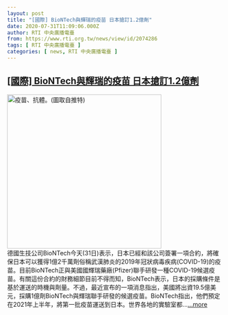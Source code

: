 ```yaml
---
layout: post
title: "[國際] BioNTech與輝瑞的疫苗 日本搶訂1.2億劑"
date: 2020-07-31T11:09:06.000Z
author: RTI 中央廣播電臺
from: https://www.rti.org.tw/news/view/id/2074286
tags: [ RTI 中央廣播電臺 ]
categories: [ news, RTI 中央廣播電臺 ]
---
```

<!--1596193746000-->
[[國際] BioNTech與輝瑞的疫苗 日本搶訂1.2億劑](https://www.rti.org.tw/news/view/id/2074286)
------

<div>
<img src="https://static.rti.org.tw/assets/thumbnails/2020/07/23/cd97d1379cd98f1f7e45b734f1359e64.png" width="360" alt="疫苗、抗體。(圖取自推特)" title="疫苗、抗體。(圖取自推特)"><br>德國生技公司BioNTech今天(31日)表示，日本已經和該公司簽署一項合約，將確保日本可以獲得1億2千萬劑俗稱武漢肺炎的2019年冠狀病毒疾病(COVID-19)的疫苗。目前BioNTech正與美國國輝瑞藥廠(Pfizer)聯手研發一種COVID-19候選疫苗。有關這份合約的財務細節目前不得而知，BioNTech表示，日本的採購條件是基於運送的時機與劑量。不過，最近宣布的一項消息指出，美國將出資19.5億美元，採購1億劑BioNTech與輝瑞聯手研發的候選疫苗。BioNTech指出，他們預定在2021年上半年，將第一批疫苗運送到日本。世界各地的實驗室都...<a target="_blank" href="https://www.rti.org.tw/news/view/id/2074286">...more</a>
</div>
